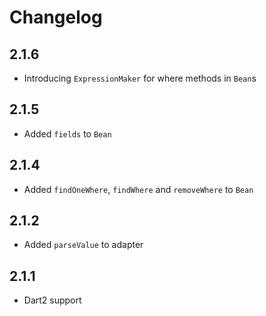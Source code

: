 # Changelog

## 2.1.6

+ Introducing `ExpressionMaker` for where methods in `Bean`s

## 2.1.5

+ Added `fields` to `Bean`

## 2.1.4

+ Added `findOneWhere`, `findWhere` and `removeWhere` to `Bean`

## 2.1.2

+ Added `parseValue` to adapter

## 2.1.1

+ Dart2 support
